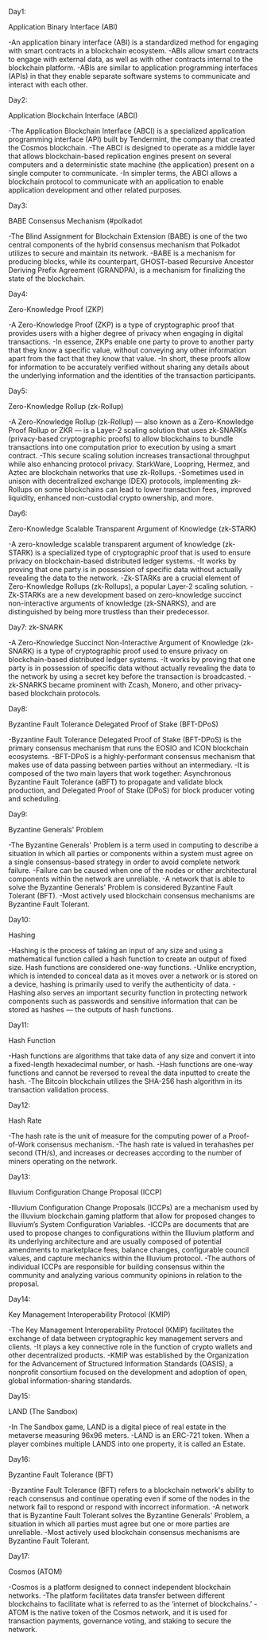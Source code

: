Day1:

Application Binary Interface (ABI)

-An application binary interface (ABI) is a standardized method for engaging with smart contracts in a blockchain ecosystem. 
-ABIs allow smart contracts to engage with external data, as well as with other contracts internal to the blockchain platform. 
-ABIs are similar to application programming interfaces (APIs) in that they enable separate software systems to communicate and interact with each other.



Day2:

Application Blockchain Interface (ABCI)

-The Application Blockchain Interface (ABCI) is a specialized application programming interface (API) built by Tendermint, the company that created the Cosmos blockchain. 
-The ABCI is designed to operate as a middle layer that allows blockchain-based replication engines present on several computers and a deterministic state machine (the application) present on a single computer to communicate. 
-In simpler terms, the ABCI allows a blockchain protocol to communicate with an application to enable application development and other related purposes.




Day3:

BABE Consensus Mechanism (#polkadot

-The Blind Assignment for Blockchain Extension (BABE) is one of the two central components of the hybrid consensus mechanism that Polkadot utilizes to secure and maintain its network. 
-BABE is a mechanism for producing blocks, while its counterpart, GHOST-based Recursive Ancestor Deriving Prefix Agreement (GRANDPA), is a mechanism for finalizing the state of the blockchain.


Day4:

Zero-Knowledge Proof (ZKP)

-A Zero-Knowledge Proof (ZKP) is a type of cryptographic proof that provides users with a higher degree of privacy when engaging in digital transactions. 
-In essence, ZKPs enable one party to prove to another party that they know a specific value, without conveying any other information apart from the fact that they know that value. 
-In short, these proofs allow for information to be accurately verified without sharing any details about the underlying information and the identities of the transaction participants.



Day5:

Zero-Knowledge Rollup (zk-Rollup)

-A Zero-Knowledge Rollup (zk-Rollup) — also known as a Zero-Knowledge Proof Rollup or ZKR — is a Layer-2 scaling solution that uses zk-SNARKs (privacy-based cryptographic proofs) to allow blockchains to bundle transactions into one computation prior to execution by using a smart contract. 
-This secure scaling solution increases transactional throughput while also enhancing protocol privacy. StarkWare, Loopring, Hermez, and Aztec are blockchain networks that use zk-Rollups. 
-Sometimes used in unison with decentralized exchange (DEX) protocols, implementing zk-Rollups on some blockchains can lead to lower transaction fees, improved liquidity, enhanced non-custodial crypto ownership, and more.



Day6:

Zero-Knowledge Scalable Transparent Argument of Knowledge (zk-STARK)

-A zero-knowledge scalable transparent argument of knowledge (zk-STARK) is a specialized type of cryptographic proof that is used to ensure privacy on blockchain-based distributed ledger systems. 
-It works by proving that one party is in possession of specific data without actually revealing the data to the network. 
-Zk-STARKs are a crucial element of Zero-Knowledge Rollups (zk-Rollups), a popular Layer-2 scaling solution. 
-Zk-STARKs are a new development based on zero-knowledge succinct non-interactive arguments of knowledge (zk-SNARKS), and are distinguished by being more trustless than their predecessor.



Day7:
zk-SNARK

-A Zero-Knowledge Succinct Non-Interactive Argument of Knowledge (zk-SNARK) is a type of cryptographic proof used to ensure privacy on blockchain-based distributed ledger systems. 
-It works by proving that one party is in possession of specific data without actually revealing the data to the network by using a secret key before the transaction is broadcasted. 
-zk-SNARKS became prominent with Zcash, Monero, and other privacy-based blockchain protocols.


Day8:


Byzantine Fault Tolerance Delegated Proof of Stake (BFT-DPoS)


-Byzantine Fault Tolerance Delegated Proof of Stake (BFT-DPoS) is the primary consensus mechanism that runs the EOSIO and ICON blockchain ecosystems. 
-BFT-DPoS is a highly-performant consensus mechanism that makes use of data passing between parties without an intermediary. 
-It is composed of the two main layers that work together: Asynchronous Byzantine Fault Tolerance (aBFT) to propagate and validate block production, and Delegated Proof of Stake (DPoS) for block producer voting and scheduling.


Day9:

Byzantine Generals' Problem

-The Byzantine Generals' Problem is a term used in computing to describe a situation in which all parties or components within a system must agree on a single consensus-based strategy in order to avoid complete network failure. -Failure can be caused when one of the nodes or other architectural components within the network are unreliable. 
-A network that is able to solve the Byzantine Generals’ Problem is considered Byzantine Fault Tolerant (BFT). 
-Most actively used blockchain consensus mechanisms are Byzantine Fault Tolerant.



Day10:

Hashing

-Hashing is the process of taking an input of any size and using a mathematical function called a hash function to create an output of fixed size. Hash functions are considered one-way functions. 
-Unlike encryption, which is intended to conceal data as it moves over a network or is stored on a device, hashing is primarily used to verify the authenticity of data. 
-Hashing also serves an important security function in protecting network components such as passwords and sensitive information that can be stored as hashes — the outputs of hash functions.



Day11:

Hash Function

-Hash functions are algorithms that take data of any size and convert it into a fixed-length hexadecimal number, or hash. 
-Hash functions are one-way functions and cannot be reversed to reveal the data inputted to create the hash. 
-The Bitcoin blockchain utilizes the SHA-256 hash algorithm in its transaction validation process.


Day12:

Hash Rate

-The hash rate is the unit of measure for the computing power of a Proof-of-Work consensus mechanism. 
-The hash rate is valued in terahashes per second (TH/s), and increases or decreases according to the number of miners operating on the network.


Day13:


Illuvium Configuration Change Proposal (ICCP)

-Illuvium Configuration Change Proposals (ICCPs) are a mechanism used by the Illuvium blockchain gaming platform that allow for proposed changes to Illuvium’s System Configuration Variables. 
-ICCPs are documents that are used to propose changes to configurations within the Illuvium platform and its underlying architecture and are usually composed of potential amendments to marketplace fees, balance changes, configurable council values, and capture mechanics within the Illuvium protocol. 
-The authors of individual ICCPs are responsible for building consensus within the community and analyzing various community opinions in relation to the proposal.


Day14:

Key Management Interoperability Protocol (KMIP)

-The Key Management Interoperability Protocol (KMIP) facilitates the exchange of data between cryptographic key management servers and clients. 
-It plays a key connective role in the function of crypto wallets and other decentralized products. 
-KMIP was established by the Organization for the Advancement of Structured Information Standards (OASIS), a nonprofit consortium focused on the development and adoption of open, global information-sharing standards.



Day15:

LAND (The Sandbox)

-In The Sandbox game, LAND is a digital piece of real estate in the metaverse measuring 96x96 meters. 
-LAND is an ERC-721 token. When a player combines multiple LANDS into one property, it is called an Estate.


Day16:

Byzantine Fault Tolerance (BFT)

-Byzantine Fault Tolerance (BFT) refers to a blockchain network's ability to reach consensus and continue operating even if some of the nodes in the network fail to respond or respond with incorrect information. 
-A network that is Byzantine Fault Tolerant solves the Byzantine Generals' Problem, a situation in which all parties must agree but one or more parties are unreliable. -Most actively used blockchain consensus mechanisms are Byzantine Fault Tolerant.


Day17:

Cosmos (ATOM)

-Cosmos is a platform designed to connect independent blockchain networks. 
-The platform facilitates data transfer between different blockchains to facilitate what is referred to as the ‘internet of blockchains.’ 
-ATOM is the native token of the Cosmos network, and it is used for transaction payments, governance voting, and staking to secure the network.



















